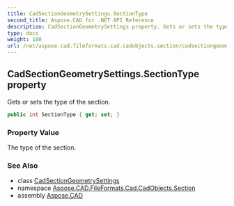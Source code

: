 ```yaml
---
title: CadSectionGeometrySettings.SectionType
second_title: Aspose.CAD for .NET API Reference
description: CadSectionGeometrySettings property. Gets or sets the type of the section
type: docs
weight: 180
url: /net/aspose.cad.fileformats.cad.cadobjects.section/cadsectiongeometrysettings/sectiontype/
---
```

## CadSectionGeometrySettings.SectionType property

Gets or sets the type of the section.

```csharp
public int SectionType { get; set; }
```

### Property Value

The type of the section.

### See Also

* class [CadSectionGeometrySettings](../)
* namespace [Aspose.CAD.FileFormats.Cad.CadObjects.Section](../../cadsectiongeometrysettings/)
* assembly [Aspose.CAD](../../../)


